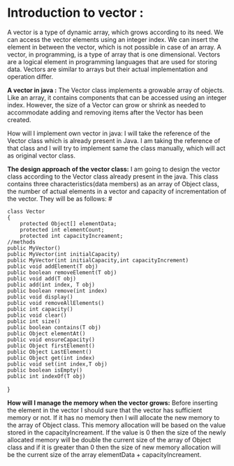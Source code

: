 # Introduction to vector : 
   A vector is a type of dynamic array, which grows according to its need. We can access the vector elements using an integer index. We can insert the element in between the vector, which is not possible in case of an array.
   A vector, in programming, is a type of array that is one dimensional. Vectors are a logical element in programming languages that are used for storing data. Vectors are similar to arrays but their actual implementation and operation differ.
    

**A vector in java :**
    The Vector class implements a growable array of objects. Like an array, it contains components that can be accessed using an integer index. However, the size of a Vector can grow or shrink as needed to accommodate adding and removing items after the Vector has been created. 

How will I implement own vector in java:
    I will take the reference of the Vector class which is already present in Java. I am taking the reference of that class and I will try to implement same the class manually, which will act as original vector class.

**The design approach of the vector class:**
    I am going to design the vector class according to the Vector class already present in the java. This class contains three characteristics(data members) as an array of Object class, the number of actual elements in a vector and capacity of incrementation of the vector. They will be as follows:
    #
    
	class Vector
	{
        protected Object[] elementData;
        protected int elementCount;
        protected int capacityIncreament;
  	//methods
  	public MyVector()                                                   
  	public MyVector(int initialCapacity)                 
	public MyVector(int initialCapacity,int capacityIncrement)     
	public void addElement(T obj) 
	public boolean removeElement(T obj)
	public void add(T obj)
	public add(int index, T obj)
	public boolean remove(int index)
	public void display()
	public void removeAllElements()
	public int capacity()
	public void clear()
	public int size()
	public boolean contains(T obj)
	public Object elementAt()
	public void ensureCapacity()
	public Object firstElement()
	public Object LastElement()
	public Object get(int index)
	public void set(int index,T obj)
	public boolean isEmpty()
	public int indexOf(T obj)
}

**How will I manage the memory when the vector grows:**
	Before inserting the element in the vector I should sure that the vector has sufficient memory or not. If it has no memory then I  will allocate the new memory to the array of Object class. This memory allocation will be based on the value stored in the capacityIncreament.
If the value is 0 then the size of the newly allocated memory will be double the current size of the array of Object class and if it is greater than 0 then the size of new memory allocation will be the current size of the  array elementData + capacityIncreament.
    
